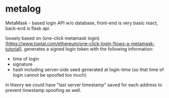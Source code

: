 # metalog
MetaMask - based login API w/o database, front-end is very basic react, back-end is flask api.

loosely based on (one-click metamask login)[https://www.toptal.com/ethereum/one-click-login-flows-a-metamask-tutorial], generates a signed login token with the following information:
- time of login
- signature 
- hash including server-side seed generated at login-time (so that time of login cannot be spoofed too much) 

in theory we could have  "last server timestamp" saved for each address to prevent timestamp spoofing as well.
